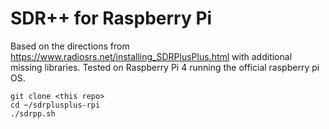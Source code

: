 # SDR++ for Raspberry Pi

Based on the directions from https://www.radiosrs.net/installing_SDRPlusPlus.html with additional missing libraries.  Tested on Raspberry Pi 4 running the official raspberry pi OS.

```
git clone <this repo>
cd ~/sdrplusplus-rpi
./sdrpp.sh
```
